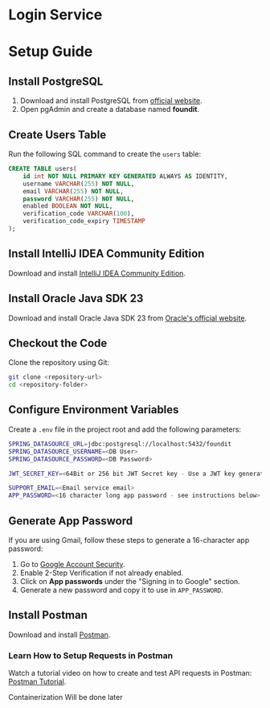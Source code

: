 # Login Service

# Setup Guide

## Install PostgreSQL
1. Download and install PostgreSQL from [official website](https://www.postgresql.org/download/).
2. Open pgAdmin and create a database named **foundit**.

## Create Users Table
Run the following SQL command to create the `users` table:

```sql
CREATE TABLE users(  
    id int NOT NULL PRIMARY KEY GENERATED ALWAYS AS IDENTITY,
    username VARCHAR(255) NOT NULL,
    email VARCHAR(255) NOT NULL,
    password VARCHAR(255) NOT NULL,
    enabled BOOLEAN NOT NULL,
    verification_code VARCHAR(100),
    verification_code_expiry TIMESTAMP
);
```

## Install IntelliJ IDEA Community Edition
Download and install [IntelliJ IDEA Community Edition](https://www.jetbrains.com/idea/download/).

## Install Oracle Java SDK 23
Download and install Oracle Java SDK 23 from [Oracle's official website](https://www.oracle.com/java/technologies/javase/jdk23-archive-downloads.html).

## Checkout the Code
Clone the repository using Git:
```sh
git clone <repository-url>
cd <repository-folder>
```

## Configure Environment Variables
Create a `.env` file in the project root and add the following parameters:
```sh
SPRING_DATASOURCE_URL=jdbc:postgresql://localhost:5432/foundit
SPRING_DATASOURCE_USERNAME=<DB User>
SPRING_DATASOURCE_PASSWORD=<DB Password>

JWT_SECRET_KEY=<64Bit or 256 bit JWT Secret key - Use a JWT key generator>

SUPPORT_EMAIL=<Email service email>
APP_PASSWORD=<16 character long app password - see instructions below>
```

## Generate App Password
If you are using Gmail, follow these steps to generate a 16-character app password:
1. Go to [Google Account Security](https://myaccount.google.com/security).
2. Enable 2-Step Verification if not already enabled.
3. Click on **App passwords** under the "Signing in to Google" section.
4. Generate a new password and copy it to use in `APP_PASSWORD`.

## Install Postman
Download and install [Postman](https://www.postman.com/downloads/).

### Learn How to Setup Requests in Postman
Watch a tutorial video on how to create and test API requests in Postman: [Postman Tutorial](https://www.youtube.com/watch?v=VywxIQ2ZXw4).

Containerization Will be done later

